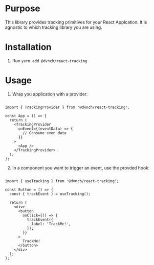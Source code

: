 # Purpose

This library provides tracking primitives for your React Applcation. It is agnostic to which tracking library you are using.

# Installation

1. Run `yarn add @dvnch/react-tracking`

# Usage

1. Wrap you application with a provider:

```

import { TrackingProvider } from '@dvnch/react-tracking';

const App = () => {
  return (
    <TrackingProvider
      onEvent={(eventData) => {
        // Consume even data
      }}
    >
      <App />
    </TrackingProvider>
  );
};

```

2. In a component you want to trigger an event, use the provded hook:

```

import { useTracking } from '@dvnch/react-tracking';

const Button = () => {
  const { trackEvent } = useTracking();

  return (
    <div>
      <button
        onClick={() => {
          trackEvent({
            label: 'TrackMe!',
          });
        }}
      >
        TrackMe!
      </button>
    </div>
  );
};


```
